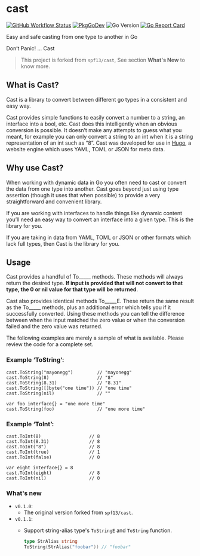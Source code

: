 # cast

[![GitHub Workflow Status](https://img.shields.io/github/actions/workflow/status/PeterlitsZo/cast/ci.yaml?branch=master&style=flat-square)](https://github.com/PeterlitsZo/cast/actions/workflows/ci.yaml)
[![PkgGoDev](https://pkg.go.dev/badge/mod/github.com/PeterlitsZo/cast)](https://pkg.go.dev/mod/github.com/PeterlitsZo/cast)
![Go Version](https://img.shields.io/badge/go%20version-%3E=1.16-61CFDD.svg?style=flat-square)
[![Go Report Card](https://goreportcard.com/badge/github.com/PeterlitsZo/cast?style=flat-square)](https://goreportcard.com/report/github.com/PeterlitsZo/cast)

Easy and safe casting from one type to another in Go

Don’t Panic! ... Cast

> This project is forked from `spf13/cast`, See section **What's New** to know more.

## What is Cast?

Cast is a library to convert between different go types in a consistent and easy way.

Cast provides simple functions to easily convert a number to a string, an
interface into a bool, etc. Cast does this intelligently when an obvious
conversion is possible. It doesn’t make any attempts to guess what you meant,
for example you can only convert a string to an int when it is a string
representation of an int such as “8”. Cast was developed for use in
[Hugo](https://gohugo.io), a website engine which uses YAML, TOML or JSON
for meta data.

## Why use Cast?

When working with dynamic data in Go you often need to cast or convert the data
from one type into another. Cast goes beyond just using type assertion (though
it uses that when possible) to provide a very straightforward and convenient
library.

If you are working with interfaces to handle things like dynamic content
you’ll need an easy way to convert an interface into a given type. This
is the library for you.

If you are taking in data from YAML, TOML or JSON or other formats which lack
full types, then Cast is the library for you.

## Usage

Cast provides a handful of To_____ methods. These methods will always return
the desired type. **If input is provided that will not convert to that type, the
0 or nil value for that type will be returned**.

Cast also provides identical methods To_____E. These return the same result as
the To_____ methods, plus an additional error which tells you if it successfully
converted. Using these methods you can tell the difference between when the
input matched the zero value or when the conversion failed and the zero value
was returned.

The following examples are merely a sample of what is available. Please review
the code for a complete set.

### Example ‘ToString’:

    cast.ToString("mayonegg")         // "mayonegg"
    cast.ToString(8)                  // "8"
    cast.ToString(8.31)               // "8.31"
    cast.ToString([]byte("one time")) // "one time"
    cast.ToString(nil)                // ""

	var foo interface{} = "one more time"
    cast.ToString(foo)                // "one more time"


### Example ‘ToInt’:

    cast.ToInt(8)                  // 8
    cast.ToInt(8.31)               // 8
    cast.ToInt("8")                // 8
    cast.ToInt(true)               // 1
    cast.ToInt(false)              // 0

	var eight interface{} = 8
    cast.ToInt(eight)              // 8
    cast.ToInt(nil)                // 0

### What's new

- `v0.1.0`:
    - The original version forked from `spf13/cast`.
- `v0.1.1`:
    - Support string-alias type's `ToStringE` and `ToString` function.

      ```go
      type StrAlias string
      ToString(StrAlias("foobar")) // "foobar"
      ```
